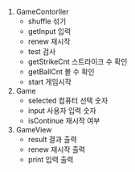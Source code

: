 1. GameContorller
    + shuffle 섞기
    + getInput 입력
    + renew 재시작
    + test 검사
    + getStrikeCnt 스트라이크 수 확인
    + getBallCnt 볼 수 확인
    + start 게임시작
2. Game
    + selected 컴퓨터 선택 숫자
    + input 사용자 입력 숫자
    + isContinue 재시작 여부
3. GameView
    + result 결과 출력
    + renew 재시작 출력
    + print 입력 출력